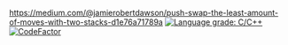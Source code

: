 https://medium.com/@jamierobertdawson/push-swap-the-least-amount-of-moves-with-two-stacks-d1e76a71789a
[![Language grade: C/C++](https://img.shields.io/lgtm/grade/cpp/g/alisterd51/push_swap.svg?logo=lgtm&logoWidth=18)](https://lgtm.com/projects/g/alisterd51/push_swap/context:cpp)
[![CodeFactor](https://www.codefactor.io/repository/github/alisterd51/push_swap/badge)](https://www.codefactor.io/repository/github/alisterd51/push_swap)
